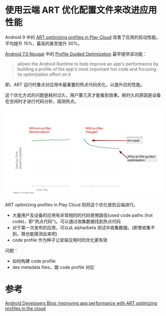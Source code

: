# 使用云端 ART 优化配置文件来改进应用性能

Android 9 中的 [ART optimizing profiles in Play Cloud](https://youtu.be/Yi9-BqUxsno?list=PLWz5rJ2EKKc9Gq6FEnSXClhYkWAStbwlC&t=985) 改善了应用的启动性能。平均提升 15%，最高的甚至提升 30%。

[Android 7.0 Nougat](https://www.youtube.com/watch?v=fwMM6g7wpQ8) 中的 [Profile Guided Optimization](https://source.android.com/devices/tech/dalvik/jit-compiler) 最早提供该功能：

> allows the Android Runtime to help improve an app's performance by building a profile of the app's most important hot code and focusing its optimization effort on it

即，ART 运行时重点对应用中最重要的热点代码优化，以提升应的性能。

这个优化方式的问题是耗时过久，用户要几天才能看到效果。耗时久的原因是设备在空闲时才进行代码分析，探测热点。

![](/images/15844984670795.jpg)

ART optimizing profiles in Play Cloud 则将这个优化放到云端进行。

+ 大量用户及设备的应用有非常相同的代码使用路径(used code paths (hot code)，即"热点代码")。可以通过收集数据找到热点代码
+ 对于第一次发布的应用，可以从 alpha/beta 测试中收集数据。(即使收集不到，猜也能猜测出来吧)
+ code profile 作为种子让安装应用时的优化更有效

问题：

+ 如何构建 code profile
+ dex metadata files，跟 code profile 对应

# 参考

[Android Developers Blog: Improving app performance with ART optimizing profiles in the cloud](https://android-developers.googleblog.com/2019/04/improving-app-performance-with-art.html)